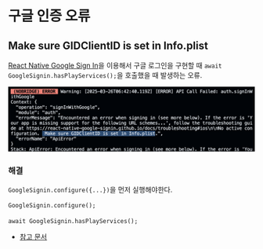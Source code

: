 # 구글 인증 오류

##  Make sure GIDClientID is set in Info.plist

[React Native Google Sign In](https://react-native-google-signin.github.io)을 이용해서 구글 로그인을 구현할 때
`await GoogleSignin.hasPlayServices();`을 호출했을 때 발생하는 오류. 

![image](./img/google_authentication.png)

### 해결
`GoogleSignin.configure({...})`을 먼저 실행해야한다.

```tsx
GoogleSignin.configure();

await GoogleSignin.hasPlayServices();
```

- [참고 문서](https://stackoverflow.com/questions/74045260/no-active-configuration-make-sure-gidclientid-is-set-in-info-plist)